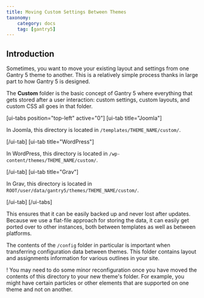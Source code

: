 ```yaml
---
title: Moving Custom Settings Between Themes
taxonomy:
    category: docs
    tag: [gantry5]
---
```


## Introduction

Sometimes, you want to move your existing layout and settings from one Gantry 5 theme to another. This is a relatively simple process thanks in large part to how Gantry 5 is designed.

The **Custom** folder is the basic concept of Gantry 5 where everything that gets stored after a user interaction: custom settings, custom layouts, and custom CSS all goes in that folder.

[ui-tabs position="top-left" active="0"]
[ui-tab title="Joomla"]

In Joomla, this directory is located in `/templates/THEME_NAME/custom/`.

[/ui-tab]
[ui-tab title="WordPress"]

In WordPress, this directory is located in `/wp-content/themes/THEME_NAME/custom/`.

[/ui-tab]
[ui-tab title="Grav"]

In Grav, this directory is located in `ROOT/user/data/gantry5/themes/THEME_NAME/custom/`.

[/ui-tab]
[/ui-tabs]

This ensures that it can be easily backed up and never lost after updates. Because we use a flat-file approach for storing the data, it can easily get ported over to other instances, both between templates as well as between platforms.

The contents of the `/config` folder in particular is important when transferring configuration data between themes. This folder contains layout and assignments information for various outlines in your site.

! You may need to do some minor reconfiguration once you have moved the contents of this directory to your new theme's folder. For example, you might have certain particles or other elements that are supported on one theme and not on another.

